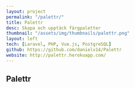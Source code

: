 ```yaml
---
layout: project
permalink: "/palettr/"
title: Palettr
desc: Skapa och upptäck färgpaletter
thumbnail: "/assets/img/thumbnails/palettr.png"
layout: left
tech: [Laravel, PHP, Vue.js, PostgreSQL]
github: https://github.com/danielv14/Palettr
website: http://palettr.herokuapp.com/
---
```

## Palettr

